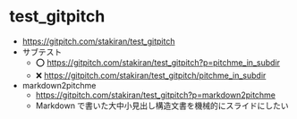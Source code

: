 # test_gitpitch
- https://gitpitch.com/stakiran/test_gitpitch
- サブテスト
  - :o: https://gitpitch.com/stakiran/test_gitpitch?p=pitchme_in_subdir
  - :x: https://gitpitch.com/stakiran/test_gitpitch/pitchme_in_subdir
- markdown2pitchme
  - https://gitpitch.com/stakiran/test_gitpitch?p=markdown2pitchme
  - Markdown で書いた大中小見出し構造文書を機械的にスライドにしたい
